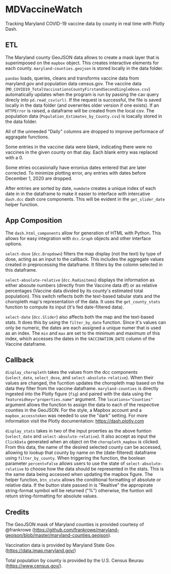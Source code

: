 # MDVaccineWatch
Tracking Maryland COVID-19 vaccine data by county in real time with Plotly Dash.


## ETL
The Maryland county GeoJSON data allows to create a mask layer that is superimposed on the `mapbox` object. This creates interactive elements for each county. `maryland-counties.geojson` is stored locally in the data folder.

`pandas` loads, queries, cleans and transforms vaccine data from maryland.gov and population data census.gov. The vaccine data (`MD_COVID19_TotalVaccinationsCountyFirstandSecondSingleDose.csv`) automatically updates when the program is run by passing the cav query direcly into `pd.read_csv(url)`. If the request is successful, the file is saved locally in the data folder (and overwrites older version if one exists). If an `HTTPError` is raised, a dataframe will be created from the local csv. The population data (`Population_Estimates_by_County.csv`) is loacally stored in the data folder.

All of the unneeded "Daily" columns are dropped to improve performace of aggragate functions.

Some entries in the vaccine data were blank, indicating there were no vaccines in the given county on that day. Each blank entry was replaced with a 0.

Some etries occasionally have erronius dates entered that are later corrected. To minimize plotting error, any entries with dates before December 1, 2020 are dropped.

After entries are sorted by date, `numdate` creates a unique index of each date in in the dataframe to make it easier to interface with intercative `dash.dcc` dash core components. This will be evident in the `get_slider_date` helper function.


## App Composition
The `dash.html_components` allow for generation of HTML with Python. This allows for easy integration with `dcc.Graph` objects and other interface options.

`select-dose` (`dcc.Dropdown`) filters the map display (not the text) by type of dose, acting as an input to the callback. This includes the aggregate values created in preprocessing the dataframe. It filters by the colomn selected in this dataframe.

`select-absolute-relative` (`dcc.Radioitems`) displays the information as either absoute numbers (directly from the Vaccine data df) or as relative percentages (Vaccine data divided by its county's estimated total population). This switch reflects both the text-based tabular stats and the choropleth map's representation of the data. It uses the `get_county_stats` function to compute its input (it's fed date-filtered data).

`select-date` (`dcc.Slider`) also affects both the map and the text-based stats. It does this by using the `filter_by_date` function. Since it's values can only be numeric, the dates are each assigned a unique numer that is used as an index. The `min` and `max` are set to the minimum and maximum of this index, which accesses the dates in the `VACCINATION_DATE` column of the Vaccine dataframe.

## Callback
`display_choropleth` takes the values from the dcc components (`select_date`, `select_dose`, and `select-absolute-relative`). When their values are changed, the fucntion updates the choropleth map based on the data they filter from the vaccine dataframe. `maryland-counties` is directly ingested into the Plotly figure (`fig`) and paired with the data using the `featureidkey="properties.name"` argument. The `locations="Counties"` argument allows the function to assign the data to each of the respective counties in the GeoJSON. For the style, a Mapbox account and a `mapbox_accesstoken` was needed to use the "dark" setting. For more information visit the Plotly documentation: https://dash.plotly.com

`display_stats` takes in two of the input proerties as the above funtion (`select_date` and `select-absolute-relative`). It also accept as input the `ClickData` generated when an object on the `choropleth_mapbox` is clicked. From this data, the name of the desired selected county can be accessed, allowing to lookup that county by name on the (date-filtered) dataframe using `filter_by_county`. When triggering the function, the boolean parameter `percent=False` allows users to use the state of `select-absolute-relative` to choose how the data should be represented in the stats. This is the same data being accessed when updating the mapbox figure. The helper function, `btn_state` allows the conditional formatting of absolute or relative data. If the button state passed in is "Realtive" the appropirate string-format symbol will be returned ("%") otherwise, the funtion will return string-formatting for absolute values.

## Credits
The GeoJSON mask of Maryland counties is provided courtesy of @frankrowe (https://github.com/frankrowe/maryland-geojson/blob/master/maryland-counties.geojson).

Vaccination data is provided by Maryland State Gov. (https://data.imap.maryland.gov/)

Total population by county is provided by the U.S. Census Beurau (https://www.census.gov/).
